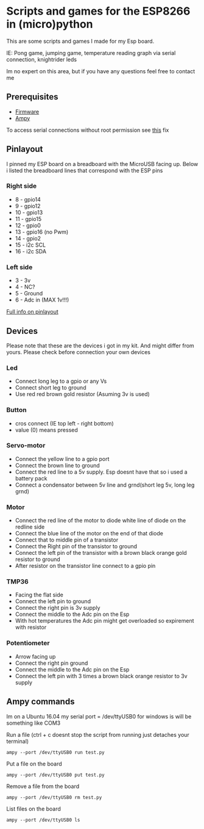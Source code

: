 # Scripts and games for the ESP8266 in (micro)python
This are some scripts and games I made for my Esp board.

IE: Pong game, jumping game, temperature reading graph via serial connection, knightrider leds

Im no expert on this area, but if you have any questions feel free to contact me

## Prerequisites
* [Firmware](http://docs.micropython.org/en/latest/esp8266/esp8266/tutorial/intro.html#deploying-the-firmware)
* [Ampy](https://github.com/adafruit/ampy)

To access serial connections without root permission see [this](https://askubuntu.com/questions/133235/how-do-i-allow-non-root-access-to-ttyusb0-on-12-04) fix

## Pinlayout
I pinned my ESP board on a breadboard with the MicroUSB facing up. Below i listed the breadboard lines that correspond with the ESP pins
### Right side
* 8  - gpio14
* 9  - gpio12
* 10 - gpio13
* 11 - gpio15
* 12 - gpio0
* 13 - gpio16 (no Pwm)
* 14 - gpio2
* 15 - i2c SCL
* 16 - i2c SDA

### Left side
* 3 - 3v
* 4 - NC?
* 5 - Ground
* 6 - Adc in (MAX 1v!!!)

[Full info on pinlayout](https://cdn-learn.adafruit.com/downloads/pdf/adafruit-feather-huzzah-esp8266.pdf)


## Devices
Please note that these are the devices i got in my kit. And might differ from yours. Please check before connection your own devices

### Led
* Connect long leg to a gpio or any Vs
* Connect short leg to ground
* Use red red brown gold resistor (Asuming 3v is used)

### Button
* cros connect (IE top left - right bottom)
* value (0) means pressed

### Servo-motor
* Connect the yellow line to a gpio port
* Connect the brown line to ground
* Connect the red line to a 5v supply. Esp doesnt have that so i used a battery pack
* Connect a condensator between 5v line and grnd(short leg 5v, long leg grnd)

### Motor
* Connect the red line of the motor to diode white line of diode on the redline side
* Connect the blue line of the motor on the end of that diode
* Connect that to middle pin of a transistor
* Connect the Right pin of the transistor to ground
* Connect the left pin of the transistor with a brown black orange gold resistor to ground
* After resistor on the transistor line connect to a gpio pin

### TMP36
* Facing the flat side
* Connect the left pin to ground
* Connect the right pin is 3v supply
* Connect the middle to the Adc pin on the Esp
* With hot temperatures the Adc pin might get overloaded so expirement with resistor

### Potentiometer
* Arrow facing up
* Connect the right pin ground
* Connect the middle to the Adc pin on the Esp
* Connect the left pin with 3 times a brown black orange resistor to 3v supply

## Ampy commands
Im on a Ubuntu 16.04 my serial port = /dev/ttyUSB0 for windows is will be something like COM3

Run a file (ctrl + c doesnt stop the script from running just detaches your terminal)
```
ampy --port /dev/ttyUSB0 run test.py
```

Put a file on the board
```
ampy --port /dev/ttyUSB0 put test.py
```

Remove a file from the board
```
ampy --port /dev/ttyUSB0 rm test.py
```

List files on the board
```
ampy --port /dev/ttyUSB0 ls
```

